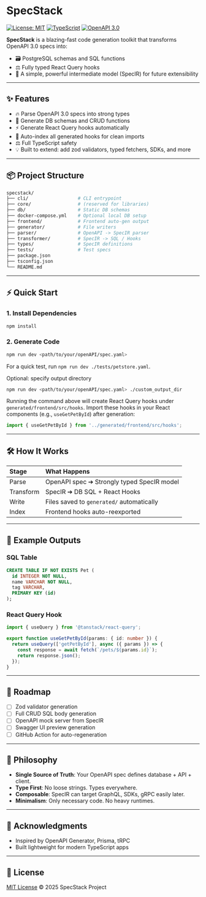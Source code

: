 # SpecStack

[![License: MIT](https://img.shields.io/badge/License-MIT-yellow.svg)](LICENSE)
[![TypeScript](https://img.shields.io/badge/Built%20With-TypeScript-3178c6.svg)](https://www.typescriptlang.org/)
[![OpenAPI 3.0](https://img.shields.io/badge/OpenAPI-3.0-6BA539.svg)](https://swagger.io/specification/)

**SpecStack** is a blazing-fast code generation toolkit that transforms OpenAPI 3.0 specs into:

- 🗃️ PostgreSQL schemas and SQL functions
- ⚖️ Fully typed React Query hooks
- 🦍 A simple, powerful intermediate model (SpecIR) for future extensibility

---

## ✨ Features

- 🔥 Parse OpenAPI 3.0 specs into strong types
- 💾 Generate DB schemas and CRUD functions
- ⚡ Generate React Query hooks automatically
- 🔹 Auto-index all generated hooks for clean imports
- ⚖️ Full TypeScript safety
- 💡 Built to extend: add zod validators, typed fetchers, SDKs, and more

---

## 📦 Project Structure

```bash
specstack/
├── cli/                  # CLI entrypoint
├── core/                 # (reserved for libraries)
├── db/                   # Static DB schemas
├── docker-compose.yml    # Optional local DB setup
├── frontend/             # Frontend auto-gen output
├── generator/            # File writers
├── parser/               # OpenAPI -> SpecIR parser
├── transformer/          # SpecIR -> SQL / Hooks
├── types/                # SpecIR definitions
├── tests/                # Test specs
├── package.json
├── tsconfig.json
└── README.md
```

---

## ⚡ Quick Start

### 1. Install Dependencies

```bash
npm install
```

### 2. Generate Code

```bash
npm run dev <path/to/your/openAPI/spec.yaml>
```
For a quick test, run `npm run dev ./tests/petstore.yaml`.

Optional: specify output directory

```bash
npm run dev <path/to/your/openAPI/spec.yaml> ./custom_output_dir
```

Running the command above will create React Query hooks under `generated/frontend/src/hooks`.
Import these hooks in your React components (e.g., `useGetPetById`) after generation:

```ts
import { useGetPetById } from '../generated/frontend/src/hooks';
```

---

## 🛠️ How It Works

| Stage | What Happens |
|:------|:-------------|
| Parse | OpenAPI spec ➔ Strongly typed SpecIR model |
| Transform | SpecIR ➔ DB SQL + React Hooks |
| Write | Files saved to `generated/` automatically |
| Index | Frontend hooks auto-reexported |

---

## 📄 Example Outputs

### SQL Table

```sql
CREATE TABLE IF NOT EXISTS Pet (
  id INTEGER NOT NULL,
  name VARCHAR NOT NULL,
  tag VARCHAR,
  PRIMARY KEY (id)
);
```

### React Query Hook

```ts
import { useQuery } from '@tanstack/react-query';

export function useGetPetById(params: { id: number }) {
  return useQuery(['getPetById'], async ({ params }) => {
    const response = await fetch(`/pets/${params.id}`);
    return response.json();
  });
}
```

---

## 🚀 Roadmap

- [ ] Zod validator generation
- [ ] Full CRUD SQL body generation
- [ ] OpenAPI mock server from SpecIR
- [ ] Swagger UI preview generation
- [ ] GitHub Action for auto-regeneration

---

## 🧬 Philosophy

- **Single Source of Truth**: Your OpenAPI spec defines database + API + client.
- **Type First**: No loose strings. Types everywhere.
- **Composable**: SpecIR can target GraphQL, SDKs, gRPC easily later.
- **Minimalism**: Only necessary code. No heavy runtimes.

---

## 👏 Acknowledgments

- Inspired by OpenAPI Generator, Prisma, tRPC
- Built lightweight for modern TypeScript apps

---

## 📄 License

[MIT License](LICENSE) © 2025 SpecStack Project
